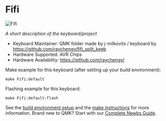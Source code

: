 # Fifi

![Fifi](https://github.com/raychengy/fifi_split_keeb/blob/main/assets/fifi_keeb.png)

*A short description of the keyboard/project*

* Keyboard Maintainer: QMK folder made by j-milkovits / keyboard by https://github.com/raychengy/fifi_split_keeb
* Hardware Supported: AVR Chips
* Hardware Availability: https://github.com/raychengy/

Make example for this keyboard (after setting up your build environment):

    make Fifi:default

Flashing example for this keyboard:

    make Fifi:default:flash

See the [build environment setup](https://docs.qmk.fm/#/getting_started_build_tools) and the [make instructions](https://docs.qmk.fm/#/getting_started_make_guide) for more information. Brand new to QMK? Start with our [Complete Newbs Guide](https://docs.qmk.fm/#/newbs).
